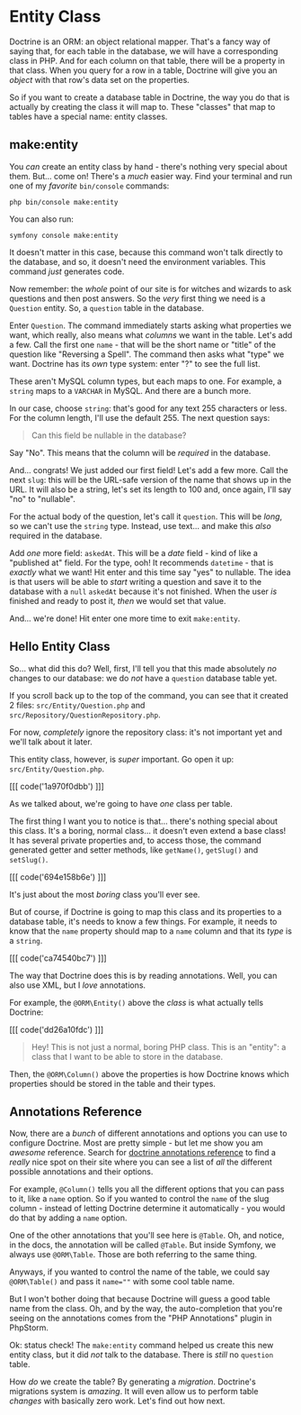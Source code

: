 # Entity Class

Doctrine is an ORM: an object relational mapper. That's a fancy way of saying
that, for each table in the database, we will have a corresponding class in PHP.
And for each column on that table, there will be a property in that class. When
you query for a row in a table, Doctrine will give you an *object* with that
row's data set on the properties.

So if you want to create a database table in Doctrine, the way you do that is
actually by creating the class it will map to. These "classes" that map to
tables have a special name: entity classes.

## make:entity

You *can* create an entity class by hand - there's nothing very special about
them. But... come on! There's a *much* easier way. Find your terminal and run
one of my *favorite* `bin/console` commands:

```terminal
php bin/console make:entity
```

You can also run:

```terminal
symfony console make:entity
```

It doesn't matter in this case, because this command won't talk directly to the
database, and so, it doesn't need the environment variables. This command *just*
generates code.

Now remember: the *whole* point of our site is for witches and wizards to
ask questions and then post answers. So the *very* first thing we need
is a `Question` entity. So, a `question` table in the database.

Enter `Question`. The command immediately starts asking what properties we
want, which really, also means what *columns* we want in the table. Let's add
a few. Call the first one `name` - that will be the short name or "title" of
the question like "Reversing a Spell". The command then asks what "type" we want.
Doctrine has its *own* type system: enter "?" to see the full list.

These aren't MySQL column types, but each maps to one. For example, a `string`
maps to a `VARCHAR` in MySQL. And there are a bunch more.

In our case, choose `string`: that's good for any text 255 characters
or less. For the column length, I'll use the default 255. The next
question says:

> Can this field be nullable in the database?

Say "No". This means that the column will be *required* in the database.

And... congrats! We just added our first field! Let's add a few more. Call the
next `slug`: this will be the URL-safe version of the name that shows up in the
URL. It will also be a string, let's set its length to 100 and, once again, I'll
say "no" to "nullable".

For the actual body of the question, let's call it `question`. This will
be *long*, so we can't use the `string` type. Instead, use text... and make
this *also* required in the database.

Add *one* more field: `askedAt`. This will be a *date* field - kind of like a
"published at" field. For the type, ooh! It recommends `datetime` - that
is *exactly* what we want! Hit enter and this time say "yes" to nullable.
The idea is that users will be able to *start* writing a question and save it to
the database with a `null` `askedAt` because it's not finished. When the user *is*
finished and ready to post it, *then* we would set that value.

And... we're done! Hit enter one more time to exit `make:entity`.

## Hello Entity Class

So... what did this do? Well, first, I'll tell you that this made absolutely
*no* changes to our database: we do *not* have a `question` database table
yet.

If you scroll back up to the top of the command, you can see that it created 2
files: `src/Entity/Question.php` and `src/Repository/QuestionRepository.php`.

For now, *completely* ignore the repository class: it's not
important yet and we'll talk about it later.

This entity class, however, is *super* important. Go open it up:
`src/Entity/Question.php`.

[[[ code('1a970f0dbb') ]]]

As we talked about, we're going to have *one* class per table.

The first thing I want you to notice is that... there's nothing special about this
class. It's a boring, normal class... it doesn't even extend a base class!
It has several private properties and, to access those, the command generated
getter and setter methods, like `getName()`, `getSlug()` and `setSlug()`.

[[[ code('694e158b6e') ]]]

It's just about the most *boring* class you'll ever see.

But of course, if Doctrine is going to map this class and its properties to a
database table, it's needs to know a few things. For example, it needs
to know that the `name` property should map to a `name` column and that its
*type* is a `string`.

[[[ code('ca74540bc7') ]]]

The way that Doctrine does this is by reading annotations. Well, you can also
use XML, but I *love* annotations.

For example, the `@ORM\Entity()` above the *class* is what actually tells Doctrine:

[[[ code('dd26a10fdc') ]]]

> Hey! This is not just a normal, boring PHP class. This is an "entity": a class
> that I want to be able to store in the database.

Then, the `@ORM\Column()` above the properties is how Doctrine knows which properties
should be stored in the table and their types.

## Annotations Reference

Now, there are a *bunch* of different annotations and options you can use to
configure Doctrine. Most are pretty simple - but let me show you am *awesome*
reference. Search for
[doctrine annotations reference](https://www.doctrine-project.org/projects/doctrine-orm/en/2.7/reference/annotations-reference.html)
to find a *really* nice spot on their site where you can see a list of *all*
the different possible annotations and their options.

For example, `@Column()` tells you all the different options that you can pass
to it, like a `name` option. So if you wanted to control
the `name` of the slug column - instead of letting Doctrine determine it
automatically - you would do that by adding a `name` option.

One of the other annotations that you'll see here is `@Table`. Oh, and notice,
in the docs, the annotation will be called `@Table`. But inside Symfony, we always
use `@ORM\Table`. Those are both referring to the same thing.

Anyways, if you wanted to control the name of the table, we could say
`@ORM\Table()` and pass it `name=""` with some cool table name.

But I won't bother doing that because Doctrine will guess a good table
name from the class. Oh, and by the way, the auto-completion that you're seeing
on the annotations comes from the "PHP Annotations" plugin in PhpStorm.

Ok: status check! The `make:entity` command helped us create this new entity class,
but it did *not* talk to the database. There is *still* no `question` table.

How *do* we create the table? By generating a *migration*. Doctrine's migrations
system is *amazing*. It will even allow us to perform table *changes* with
basically zero work. Let's find out how next.
